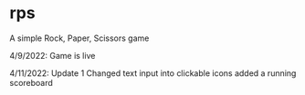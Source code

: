 # rps
 A simple Rock, Paper, Scissors game

4/9/2022:
    Game is live
    
4/11/2022: Update 1
    Changed text input into clickable icons
    added a running scoreboard
